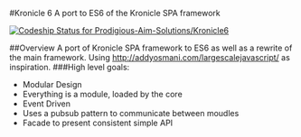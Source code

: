 #Kronicle 6
A port to ES6 of the Kronicle SPA framework

[ ![Codeship Status for Prodigious-Aim-Solutions/Kronicle6](https://codeship.com/projects/96048080-9e92-0132-dcc5-1633992bbc91/status?branch=master)](https://codeship.com/projects/64882)

##Overview
A port of Kronicle SPA framework to ES6 as well as a rewrite of the main framework.
Using http://addyosmani.com/largescalejavascript/ as inspiration.
###High level goals:
- Modular Design
 - Everything is a module, loaded by the core
- Event Driven
 - Uses a pubsub pattern to communicate between moudles
- Facade to present consistent simple API

